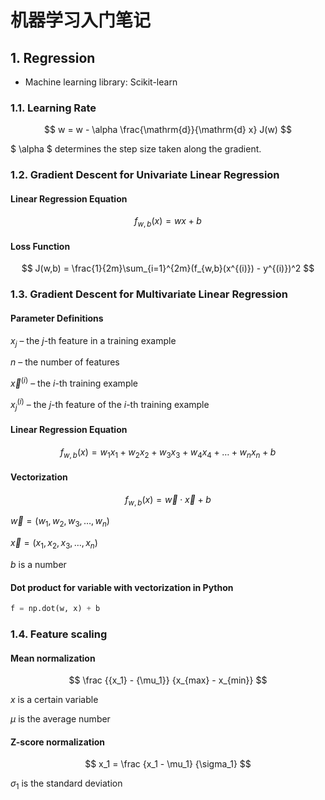 # 机器学习入门笔记
## 1. Regression

- Machine learning library: Scikit-learn

### 1.1. Learning Rate
$$
w = w - \alpha \frac{\mathrm{d}}{\mathrm{d} x} J(w) 
$$

$ \alpha $ determines the step size taken along the gradient.

### 1.2. Gradient Descent for Univariate Linear Regression

#### Linear Regression Equation

$$
f{_{w,b}}(x) = wx + b
$$

#### Loss Function

$$
J(w,b) = \frac{1}{2m}\sum_{i=1}^{2m}(f_{w,b}(x^{(i)}) - y^{(i)})^2
$$

### 1.3. Gradient Descent for Multivariate Linear Regression

#### Parameter Definitions

$x_j$ – the $j$-th feature in a training example

$n$ – the number of features

${\vec x}^{(i)}$ – the $i$-th training example

${x}^{(i)}_j$ – the $j$-th feature of the $i$-th training example

#### Linear Regression Equation

$$
f{_{w,b}}(x) = w_1x_1 + w_2x_2 + w_3x_3 + w_4x_4 + \dots + w_nx_n+ b
$$

#### Vectorization

$$
f{_{w,b}}(x) = \vec w \cdot \vec x + b
$$

$\vec w = (w_1, w_2, w_3, \dots, w_n)$

$\vec x = (x_1, x_2, x_3, \dots, x_n)$

$b\text{ is a number}$

#### Dot product for variable with vectorization in Python

``` python
f = np.dot(w, x) + b
```

### 1.4. Feature scaling

#### Mean normalization

$$
\frac {{x_1} - {\mu_1}} {x_{max} - x_{min}}
$$

$x \text { is a certain variable}$

$\mu \text{ is the average number}$

#### Z-score normalization

$$
x_1 = \frac {x_1 - \mu_1} {\sigma_1}
$$

$\sigma_1 \text{ is the standard deviation}$

